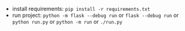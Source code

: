 - install requirements: `pip install -r requirements.txt`
- run project: `python -m flask --debug run` or `flask --debug run` or `python run.py` or `python -m run` or `./run.py`